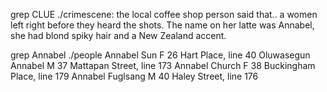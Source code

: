 grep CLUE ./crimescene: 
the local coffee shop person said that.. a women left right before they heard the shots. The name on her latte was Annabel, she had blond spiky hair and a New Zealand accent.

grep Annabel ./people
Annabel Sun	F	26	Hart Place, line 40
Oluwasegun Annabel	M	37	Mattapan Street, line 173
Annabel Church	F	38	Buckingham Place, line 179
Annabel Fuglsang	M	40	Haley Street, line 176